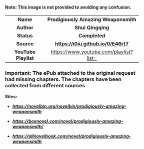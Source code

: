 <meta charset="UTF-8">

<meta name="viewport" content="width=device-width, initial-scale=1.0">

<div style='margin: auto; width: 85%; padding: 10px;'>

#### Note: This image is not provided to avoiding any confusion.

| | |
| :---: | :---: |
| **Name** | **Prodigiously Amazing Weaponsmith** |
| **Author** | **Shui Qingqing** |
| **Status** | ***Completed*** |
| **Source** | **https://i0iu.github.io/0/E46rt7** |
| **YouTube Playlist** | https://www.youtube.com/playlist?list= |


### Important: The ePub attached to the original request had missing chapters. The chapters have been collected from different sources

**Sites:**

- ***https://novelbin.org/novelbin/prodigiously-amazing-weaponsmith***

- ***https://boxnovel.com/novel/prodigiously-amazing-weaponsmith/***

- ***https://allnovelbook.com/novel/prodigiously-amazing-weaponsmith***

</div>
